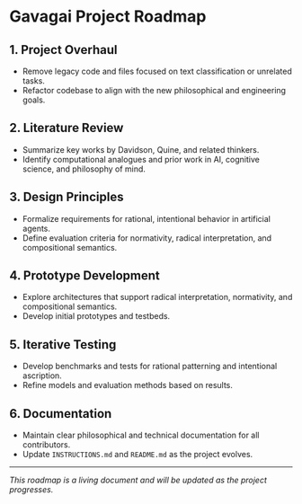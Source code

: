 # Gavagai Project Roadmap

## 1. Project Overhaul
- Remove legacy code and files focused on text classification or unrelated tasks.
- Refactor codebase to align with the new philosophical and engineering goals.

## 2. Literature Review
- Summarize key works by Davidson, Quine, and related thinkers.
- Identify computational analogues and prior work in AI, cognitive science, and philosophy of mind.

## 3. Design Principles
- Formalize requirements for rational, intentional behavior in artificial agents.
- Define evaluation criteria for normativity, radical interpretation, and compositional semantics.

## 4. Prototype Development
- Explore architectures that support radical interpretation, normativity, and compositional semantics.
- Develop initial prototypes and testbeds.

## 5. Iterative Testing
- Develop benchmarks and tests for rational patterning and intentional ascription.
- Refine models and evaluation methods based on results.

## 6. Documentation
- Maintain clear philosophical and technical documentation for all contributors.
- Update `INSTRUCTIONS.md` and `README.md` as the project evolves.

---

*This roadmap is a living document and will be updated as the project progresses.*
